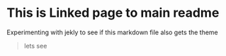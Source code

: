 # This is Linked page to main readme

Experimenting with jekly to see if this markdown file also gets the theme

> lets see
